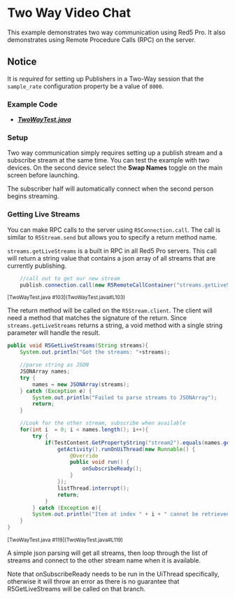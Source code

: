 # Two Way Video Chat

This example demonstrates two way communication using Red5 Pro.  It also demonstrates using Remote Procedure Calls (RPC) on the server.

## Notice
It is _required_ for setting up Publishers in a Two-Way session that the `sample_rate` configuration property be a value of `8000`.

### Example Code
- ***[TwoWayTest.java](TwoWayTest.java)***

### Setup
Two way communication simply requires setting up a publish stream and a subscribe stream at the same time.  You can test the example with two devices.  On the second device select the **Swap Names** toggle on the main screen before launching.

The subscriber half will automatically connect when the second person begins streaming.

### Getting Live Streams
You can make RPC calls to the server using `R5Connection.call`.  The call is similar to `R5Stream.send` but allows you to specify a return method name.

`streams.getLiveStreams` is a built in RPC in all Red5 Pro servers.  This call will return a string value that contains a json array of all streams that are currently publishing.

```Java
    //call out to get our new stream
    publish.connection.call(new R5RemoteCallContainer("streams.getLiveStreams", "R5GetLiveStreams", null));
```
<sup>
[TwoWayTest.java #103](TwoWayTest.java#L103)
</sup>

The return method will be called on the `R5Stream.client`.  The client will need a method that matches the signature of the return.  Since `streams.getLiveStreams` returns a string, a void method with a single string parameter will handle the result.

```Java
public void R5GetLiveStreams(String streams){
	System.out.println("Got the streams: "+streams);

	//parse string as JSON
	JSONArray names;
	try {
		names = new JSONArray(streams);
	} catch (Exception e) {
		System.out.println("Failed to parse streams to JSONArray");
		return;
	}

	//Look for the other stream, subscribe when available
	for(int i  = 0; i < names.length(); i++){
		try {
			if(TestContent.GetPropertyString("stream2").equals(names.getString(i))){
				getActivity().runOnUiThread(new Runnable() {
                	@Override
                	public void run() {
                   		onSubscribeReady();
                	}
                });
				listThread.interrupt();
				return;
			}
		} catch (Exception e){
		System.out.println("Item at index " + i + " cannot be retrieved as a String");
	}
}
```
<sup>
[TwoWayTest.java #119](TwoWayTest.java#L119)
</sup>

A simple json parsing will get all streams, then loop through the list of streams and connect to the other stream name when it is available.

Note that onSubscribeReady needs to be run in the UiThread specifically, otherwise it will throw an error as there is no guarantee that R5GetLiveStreams will be called on that branch.

